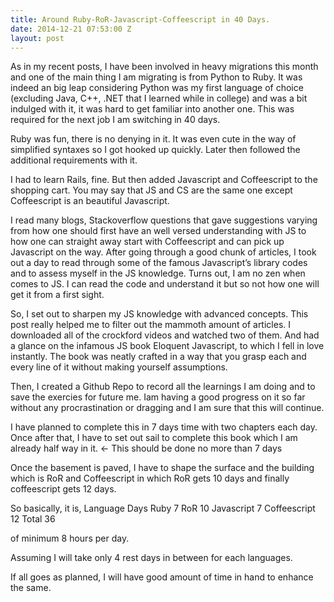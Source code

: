 ```yaml
---
title: Around Ruby-RoR-Javascript-Coffeescript in 40 Days.
date: 2014-12-21 07:53:00 Z
layout: post
---
```


As in my recent posts, I have been involved in heavy migrations this month and one of the main thing I am migrating is from Python to Ruby. It was indeed an big leap considering Python was my first language of choice (excluding Java, C++, .NET that I learned while in college) and was a bit indulged with it, it was hard to get familiar into another one. This was required for the next job I am switching in 40 days.

Ruby was fun, there is no denying in it. It was even cute in the way of simplified syntaxes so I got hooked up quickly. Later then followed the additional requirements with it.

I had to learn Rails, fine. But then added Javascript and Coffeescript to the shopping cart. You may say that JS and CS are the same one except Coffeescript is an beautiful Javascript.

I read many blogs, Stackoverflow questions that gave suggestions varying from how one should first have an well versed understanding with JS to how one can straight away start with Coffeescript and can pick up Javascript on the way. After going through a good chunk of articles, I took out a day to read through some of the famous Javascript’s library codes and to assess myself in the JS knowledge. Turns out, I am no zen when comes to JS. I can read the code and understand it but so not how one will get it from a first sight.

So, I set out to sharpen my JS knowledge with advanced concepts. This post really helped me to filter out the mammoth amount of articles. I downloaded all of the crockford videos and watched two of them. And had a glance on the infamous JS book Eloquent Javascript, to which I fell in love instantly. The book was neatly crafted in a way that you grasp each and every line of it without making yourself assumptions.

Then, I created a Github Repo to record all the learnings I am doing and to save the exercies for future me. Iam having a good progress on it so far without any procrastination or dragging and I am sure that this will continue.

I have planned to complete this in 7 days time with two chapters each day. Once after that, I have to set out sail to complete this book which I am already half way in it. <- This should be done no more than 7 days

Once the basement is paved, I have to shape the surface and the building which is RoR and Coffeescript in which RoR gets 10 days and finally coffeescript gets 12 days.

So basically, it is,
Language 	Days
Ruby 		7
RoR 		10
Javascript 	7
Coffeescript 	12
Total 	36

of minimum 8 hours per day.

Assuming I will take only 4 rest days in between for each languages.

If all goes as planned, I will have good amount of time in hand to enhance the same.
